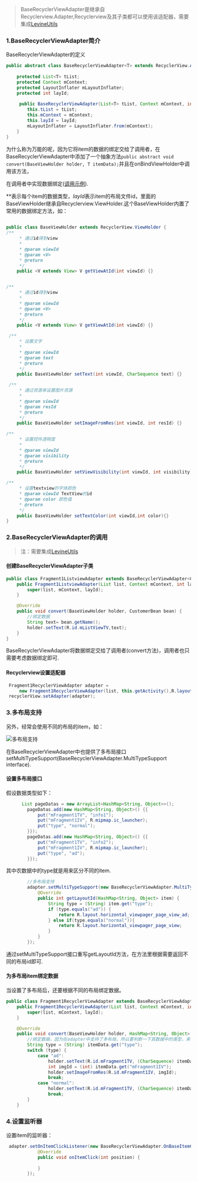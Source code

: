 > BaseRecyclerViewAdapter是继承自Recyclerview.Adapter,Recyclerview及其子类都可以使用该适配器，需要集成[LevineUtils](/zh-cn/Android/LevineUtils/README)

### 1.BaseRecyclerViewAdapter简介

BaseRecyclerViewAdapter的定义

```java
public abstract class BaseRecyclerViewAdapter<T> extends RecyclerView.Adapter<BaseViewHolder> {
    
    protected List<T> tList;
    protected Context mContext;
    protected LayoutInflater mLayoutInflater;
    protected int layId;
    
     public BaseRecyclerViewAdapter(List<T> tList, Context mContext, int layId) {
        this.tList = tList;
        this.mContext = mContext;
        this.layId = layId;
        mLayoutInflater = LayoutInflater.from(mContext);
    }
}
```

为什么称为万能的呢，因为它将item的数据的绑定交给了调用者，在BaseRecyclerViewAdapter中添加了一个抽象方法```public abstract void convert(BaseViewHolder holder, T itemData);```并且在onBindViewHolder中调用该方法，

在调用者中实现数据绑定([调用示例](#adapter)).

*<T>*表示每个item的数据类型，*layId*表示item的布局文件id，里面的BaseViewHolder继承自Recyclerview.ViewHolder.这个BaseViewHolder内置了常用的数据绑定方法，如：

```java
 
public class BaseViewHolder extends RecyclerView.ViewHolder {
/**
     * 通过id得到view
     *
     * @param viewId
     * @param <V>
     * @return
     */
    public <V extends View> V getViewAtId(int viewId) {}  


/**
     * 通过id得到view
     *
     * @param viewId
     * @param <V>
     * @return
     */
    public <V extends View> V getViewAtId(int viewId) {}

 /**
     * 设置文字
     *
     * @param viewId
     * @param text
     * @return
     */
    public BaseViewHolder setText(int viewId, CharSequence text) {}

 /**
     * 通过资源来设置图片资源
     *
     * @param viewId
     * @param resId
     * @return
     */
    public BaseViewHolder setImageFromRes(int viewId, int resId) {}

/**
     * 设置控件透明度
     *
     * @param viewId
     * @param visibility
     * @return
     */
    public BaseViewHolder setViewVisibility(int viewId, int visibility) {}

/**
     * 设置textview的字体颜色
     * @param viewId TextView的id
     * @param color 颜色值
     * @return
     */
    public BaseViewHolder setTextColor(int viewId,int color){}
}
```

### 2.BaseRecyclerViewAdapter的调用

> 注：需要集成[LevineUtils](/zh-cn/Android/LevineUtils/README)

####  <span id="adapter">创建BaseRecyclerViewAdapter子类</span>

```java
public class Fragment1ListviewAdapter extends BaseRecyclerViewAdapter<CustomerBean> {
    public Fragment1ListviewAdapter(List list, Context mContext, int layId) {
        super(list, mContext, layId);
    }

    @Override
    public void convert(BaseViewHolder holder, CustomerBean bean) {
        //绑定数据
        String text= bean.getName();
        holder.setText(R.id.mListViewTV,text);
    }
}
```

BaseRecyclerViewAdapter将数据绑定交给了调用者(convert方法)，调用者也只需要考虑数据绑定即可.

#### Recyclerview设置适配器

```java
 Fragment1RecyclerViewAdapter adapter = 
     new Fragment1RecyclerViewAdapter(list, this.getActivity(),R.layout.horizontal_viewpager_page_view);
 recyclerView.setAdapter(adapter);
```

### 3.多布局支持

另外，经常会使用不同的布局的item，如：

![多布局支持](https://upload-images.jianshu.io/upload_images/15986528-30d4aae14d7f4f60.png?imageMogr2/auto-orient/strip|imageView2/2/w/465/format/webp)

在BaseRecyclerViewAdapter中也提供了多布局接口setMultiTypeSupport(BaseRecyclerViewAdapter.MultiTypeSupport<T> interface).

#### 设置多布局接口

假设数据类型如下：

```java
	  List pageDatas = new ArrayList<HashMap<String, Object>>();
        pageDatas.add(new HashMap<String, Object>() {{
            put("mFragment1TV", "info1");
            put("mFragment1IV", R.mipmap.ic_launcher);
            put("type", "normal");
        }});
        pageDatas.add(new HashMap<String, Object>() {{
            put("mFragment1TV", "info2");
            put("mFragment1IV", R.mipmap.ic_launcher);
            put("type", "ad");
        }});
```

其中农数据中的type就是用来区分不同的item.

```java
		//多布局支持
        adapter.setMultiTypeSupport(new BaseRecyclerViewAdapter.MultiTypeSupport<HashMap<String, Object>>() {
            @Override
            public int getLayoutId(HashMap<String, Object> item) {
                String type = (String) item.get("type");
                if (type.equals("ad")) {
                    return R.layout.horizontal_viewpager_page_view_ad;
                } else if(type.equals("normal")){
                    return R.layout.horizontal_viewpager_page_view;
                }
            }
        });
```

通过setMultiTypeSupport接口重写getLayoutId方法，在方法里根据需要返回不同的布局id即可.

#### 为多布局item绑定数据

当设置了多布局后，还要根据不同的布局绑定数据。

```java
public class Fragment1RecyclerViewAdapter extends BaseRecyclerViewAdapter<HashMap<String, Object>> {
    public Fragment1RecyclerViewAdapter(List list, Context mContext, int layId) {
        super(list, mContext, layId);
    }

    @Override
    public void convert(BaseViewHolder holder, HashMap<String, Object> itemData) {
        //绑定数据，因为在adapter中支持了多布局，所以要判断一下其数据中的类型，来判断使用的是哪一个布局文件
        String type = (String) itemData.get("type");
        switch (type) {
            case "ad":
                holder.setText(R.id.mFragment1TV, (CharSequence) itemData.get("mFragment1TV"));
                int imgId = (int) itemData.get("mFragment1IV");
                holder.setImageFromRes(R.id.mFragment1IV, imgId);
                break;
            case "normal":
               	holder.setText(R.id.mFragment1TV, (CharSequence) itemData.get("mFragment1TV"));
                break;
        }
    }
```



### 4.设置监听器

设置item的监听器：

```java
 adapter.setOnItemClickListener(new BaseRecyclerViewAdapter.OnBaseItemClickListener() {
            @Override
            public void onItemClick(int position) {
               
            }
        });
```

